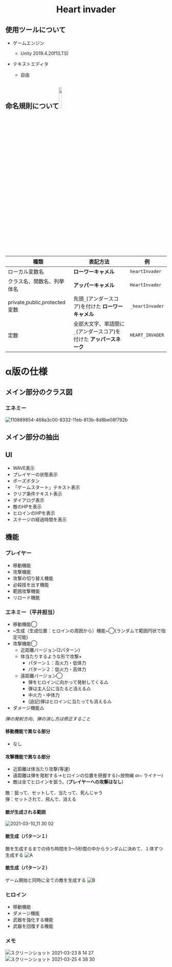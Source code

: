 <h1 align="center">Heart invader</h1>

## 使用ツールについて
- ゲームエンジン
  - Unity 2019.4.20f1(LTS)
  
- テキストエディタ
  - 自由

## 命名規則について<img src="https://user-images.githubusercontent.com/60394438/107554180-f1ff7e00-6c18-11eb-8826-fd2285881a5f.png" width="13%">
| 種類 | 表記方法 |例|
---|---|---
|ローカル変数名| **ローワーキャメル** |```heartInvader```|
|クラス名、関数名、列挙体名| **アッパーキャメル** |```HeartInvader```|
|private,public,protected変数|先頭```_```(アンダースコア)を付けた **ローワーキャメル** |```_heartInvader```|
|定数|全部大文字、単語間に```_```(アンダースコア)を付けた **アッパースネーク** |```HEART_INVADER```|

# α版の仕様
## メイン部分のクラス図
### エネミー
![110889854-468a3c00-8332-11eb-813b-8d8be08f792b](https://user-images.githubusercontent.com/60394438/110981901-319dbf00-83ab-11eb-8f3f-479553cf2f3d.png)

## メイン部分の抽出
## UI
- WAVE表示
- プレイヤーの状態表示
- ポーズボタン
- 「ゲームスタート」テキスト表示
- クリア条件テキスト表示
- ダイアログ表示
- 敵のHPを表示
- ヒロインのHPを表示
- ステージの経過時間を表示

## 機能
### プレイヤー
- 移動機能
- 攻撃機能
- 攻撃の切り替え機能
- 必殺技を出す機能
- 範囲攻撃機能
- リロード機能

### エネミー（平井担当）
- 移動機能◯
- ~生成（生成位置：ヒロインの周囲から）機能~◯(ランダムで範囲円状で指定可能)
- 攻撃機能◯
  - 近距離バージョン(2パターン)
  - 体当たりするような形で攻撃×
    - パターン１：高火力・低体力
    - パターン２：低火力・高体力
  - 遠距離バージョン◯
    - 弾をヒロインに向かって発射してくる△
    - 弾は主人公に当たると消える△
    - 中火力・中体力
    - (追記)弾はヒロインに当たっても消える△
- ダメージ機能△

*弾の発射方向、弾の消し方は修正すること*

#### 移動機能で異なる部分
- なし
#### 攻撃機能で異なる部分
- 近距離は体当たり攻撃(等速)
- 遠距離は弾を発射する→ヒロインの位置を把握する(~放物線 or~ ライナー)
- 敵は全てヒロインを狙う。(**プレイヤーへの攻撃はなし**)

敵：狙って、セットして、当たって、死んじゃう<br>
弾：セットされて、飛んで、消える<br>

#### 敵が生成される範囲
![2021-03-10_11 30 02](https://user-images.githubusercontent.com/60394438/112376747-28f0a580-8d28-11eb-8b16-b9257dd8ee0e.png)


#### 敵生成（パターン１）
敵を生成するまでの待ち時間を3〜5秒間の中からランダムに決めて、１体ずつ生成する
![A](https://user-images.githubusercontent.com/60394438/112746517-350b8a00-8fea-11eb-89e4-8684b1ab997e.gif)

#### 敵生成（パターン２）
ゲーム開始と同時に全ての敵を生成する
![B](https://user-images.githubusercontent.com/60394438/112376352-b1bb1180-8d27-11eb-9a89-0c2e414f933c.gif)

### ヒロイン
- 移動機能
- ダメージ機能
- 武器を強化する機能
- 武器を回復する機能

### メモ
![スクリーンショット 2021-03-23 8 14 27](https://user-images.githubusercontent.com/60394438/112069883-fde34600-8baf-11eb-9167-d351f69ecfd5.png)
![スクリーンショット 2021-03-25 4 38 30](https://user-images.githubusercontent.com/60394438/112373216-0bb9d800-8d24-11eb-8228-4524a957593d.png)

